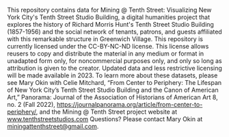 This repository contains data for Mining @ Tenth Street: Visualizing New York City's Tenth Street Studio Building, a digital humanities project that explores the history of Richard Morris Hunt's Tenth Street Studio Building (1857-1956) and the social network of tenants, patrons, and guests affiliated with this remarkable structure in Greenwich Village. This repository is currently licensed under the CC-BY-NC-ND license. This license allows reusers to copy and distribute the material in any medium or format in unadapted form only, for noncommercial purposes only, and only so long as attribution is given to the creator. Updated data and less restrictive licensing will be made available in 2023. To learn more about these datasets, please see Mary Okin with Celie Mitchard, “From Center to Periphery: The Lifespan of New York City’s Tenth Street Studio Building and the Canon of American Art,” Panorama: Journal of the Association of Historians of American Art 8, no. 2 (Fall 2022), https://journalpanorama.org/article/from-center-to-periphery/, and the Mining @ Tenth Street project website at www.tenthstreetstudios.com Questions? Please contact Mary Okin at miningattenthstreet@gmail.com.
